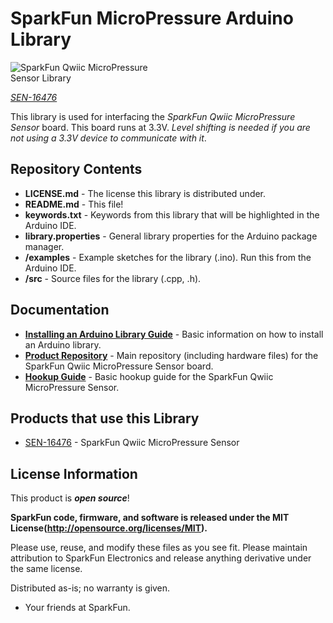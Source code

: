 SparkFun MicroPressure Arduino Library
========================================

<img src="https://cdn.sparkfun.com/assets/parts/1/5/3/4/0/16476-SparkFun_Qwiic_MicroPressure_Sensor-01.jpg" alt="SparkFun Qwiic MicroPressure Sensor Library" style="max-width:50%"/>

[*SEN-16476*](https://www.sparkfun.com/products/16476)

This library is used for interfacing the *SparkFun Qwiic MicroPressure Sensor* board.  This board runs at 3.3V. *Level shifting is needed if you are not using a 3.3V device to communicate with it*.

Repository Contents
-------------------

* **LICENSE.md** - The license this library is distributed under.
* **README.md** - This file!
* **keywords.txt** - Keywords from this library that will be highlighted in the Arduino IDE.
* **library.properties** - General library properties for the Arduino package manager.
* **/examples** - Example sketches for the library (.ino). Run this from the Arduino IDE.
* **/src** - Source files for the library (.cpp, .h).

Documentation
--------------

* **[Installing an Arduino Library Guide](https://learn.sparkfun.com/tutorials/installing-an-arduino-library)** - Basic information on how to install an Arduino library.
* **[Product Repository](https://github.com/sparkfun/MicroPressure_Sensor)** - Main repository (including hardware files) for the SparkFun Qwiic MicroPressure Sensor board.
* **[Hookup Guide](https://learn.sparkfun.com/tutorials/sparkfun-qwiic-micropressure-hookup-guide)** - Basic hookup guide for the SparkFun Qwiic MicroPressure Sensor.

Products that use this Library
---------------------------------

* [SEN-16476](https://www.sparkfun.com/products/16476) - SparkFun Qwiic MicroPressure Sensor


License Information
-------------------

This product is _**open source**_!

**SparkFun code, firmware, and software is released under the MIT License(http://opensource.org/licenses/MIT).**

Please use, reuse, and modify these files as you see fit. Please maintain attribution to SparkFun Electronics and release anything derivative under the same license.

Distributed as-is; no warranty is given.

- Your friends at SparkFun.

_<COLLABORATION CREDIT>_
